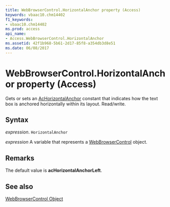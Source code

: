 ```yaml
---
title: WebBrowserControl.HorizontalAnchor property (Access)
keywords: vbaac10.chm14402
f1_keywords:
- vbaac10.chm14402
ms.prod: access
api_name:
- Access.WebBrowserControl.HorizontalAnchor
ms.assetid: 42f1b968-5b61-2d17-85f8-a354db3d8e51
ms.date: 06/08/2017
---
```



# WebBrowserControl.HorizontalAnchor property (Access)

Gets or sets an [AcHorizontalAnchor](Access.AcHorizontalAnchor.md) constant that indicates how the text box is anchored horizontally within its layout. Read/write.


## Syntax

_expression_. `HorizontalAnchor`

_expression_ A variable that represents a [WebBrowserControl](Access.WebBrowserControl.md) object.


## Remarks

The default value is  **acHorizontalAnchorLeft**.


## See also


[WebBrowserControl Object](Access.WebBrowserControl.md)

